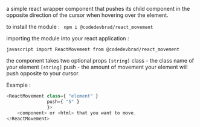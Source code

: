 

a simple react wrapper component that pushes its child component in the opposite
direction of the cursor when hovering over the element.

to install the module :
` npm i @codedevbrad/react_movement`

importing the module into your react application :

`javascript
import ReactMovement from @codedevbrad/react_movement
`

the component takes two optional props
    `[string]`  class - the class name of your element
    `[string]`  push  - the amount of movement your element will push opposite to your cursor.

Example :

```javascript
<ReactMovement class={ "element" }
               push={ "5" }
               }>
    <component> or <html> that you want to move.
</ReactMovement>

